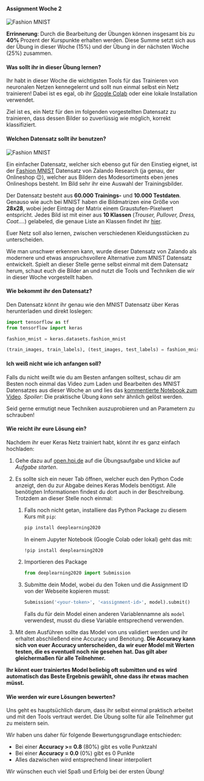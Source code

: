 #### Assignment Woche 2

![Fashion MNIST](https://github.com/zalandoresearch/fashion-mnist/raw/master/doc/img/embedding.gif)

**Errinnerung**: Durch die Bearbeitung der Übungen können insgesamt bis zu **40%** Prozent der Kurspunkte erhalten werden. Diese Summe setzt sich aus der Übung in dieser Woche (15%) und der Übung in der nächsten Woche (25%) zusammen.

#### Was sollt ihr in dieser Übung lernen?

Ihr habt in dieser Woche die wichtigsten Tools für das Trainieren von neuronalen Netzen kennegelernt und sollt nun einmal selbst ein Netz trainieren! Dabei ist es egal, ob ihr [Google Colab](https://colab.research.google.com/) oder eine lokale Installation verwendet.

Ziel ist es, ein Netz für den im folgenden vorgestellten Datensatz zu trainieren, dass dessen Bilder so zuverlüssig wie möglich, korrekt klassifiziert.

#### Welchen Datensatz sollt ihr benutzen?

![Fashion MNIST](https://s3-eu-central-1.amazonaws.com/zalando-wp-zalando-research-production/2017/08/fashion-mnist-sprite.png)

Ein einfacher Datensatz, welcher sich ebenso gut für den Einstieg eignet, ist der [Fashion MNIST](https://research.zalando.com/welcome/mission/research-projects/fashion-mnist/) Datensatz von Zalando Research (ja genau, der Onlineshop :wink:), welcher aus Bildern des Modesortiments eben jenes Onlineshops besteht. Im Bild sehr ihr eine Auswahl der Trainingsbilder.

Der Datensatz besteht aus **60.000 Trainings-** und **10.000 Testdaten**. Genauso wie auch bei MNIST haben die Bildmatrizen eine Größe von **28x28**, wobei jeder Eintrag der Matrix einem Graustufen-Pixelwert entspricht.
Jedes Bild ist mit einer aus **10 Klassen** (*Trouser, Pullover, Dress, Coat....*) gelabeled, die genaue Liste an Klassen findet ihr [hier](https://github.com/zalandoresearch/fashion-mnist#labels).

Euer Netz soll also lernen, zwischen verschiedenen Kleidungsstücken zu unterscheiden.

Wie man unschwer erkennen kann, wurde dieser Datensatz von Zalando als modernere und etwas anspruchsvollere Alternative zum MNIST Datensatz entwickelt. Spielt an dieser Stelle gerne selbst einmal mit dem Datensatz herum, schaut euch die Bilder an und nutzt die Tools und Techniken die wir in dieser Woche vorgestellt haben.

#### Wie bekommt ihr den Datensatz?

Den Datensatz könnt ihr genau wie den MNIST Datensatz über Keras herunterladen und direkt loslegen:

```python
import tensorflow as tf
from tensorflow import keras

fashion_mnist = keras.datasets.fashion_mnist

(train_images, train_labels), (test_images, test_labels) = fashion_mnist.load_data()
```

#### Ich weiß nicht wie ich anfangen soll?

Falls du nicht weißt wie du am Besten anfangen solltest, schau dir am Besten noch einmal das Video zum Laden und Bearbeiten des MNIST Datensatzes aus dieser Woche an und lies das [kommentierte Notebook zum Video](../notebooks/first-mnist-net/mnist-commented-solution.ipynb). *Spoiler*: Die praktische Übung *kann* sehr ähnlich gelöst werden.

Seid gerne ermutigt neue Techniken auszuprobieren und an Parametern zu schrauben!

#### Wie reicht ihr eure Lösung ein?

Nachdem ihr euer Keras Netz trainiert habt, könnt ihr es ganz einfach hochladen:

1. Gehe dazu auf [open.hpi.de](https://open.hpi.de/) auf die Übungsaufgabe und klicke auf *Aufgabe starten*.
2. Es sollte sich ein neuer Tab öffnen, welcher euch den Python Code anzeigt, den du zur Abgabe deines Keras Models benötigst. Alle benötigten Informationen findest du dort auch in der Beschreibung. Trotzdem an dieser Stelle noch einmal:
    1. Falls noch nicht getan, installiere das Python Package zu diesem Kurs mit `pip`:
        ```bash
        pip install deeplearning2020
        ```
        In einem Jupyter Notebook (Google Colab oder lokal) geht das mit:
        ```bash
        !pip install deeplearning2020
        ```
    2. Importieren des Package
        ```python
        from deeplearning2020 import Submission
        ```
    3. Submitte dein Model, wobei du den Token und die Assignment ID von der Webseite kopieren musst:
        ```python
        Submission('<your-token>', '<assignment-id>', model).submit()
        ```
        Falls du für dein Model einen anderen Variablennamne als `model` verwendest, musst du diese Variable entsprechend verwenden.

3. Mit dem Ausführen sollte das Model von uns validiert werden und ihr erhaltet abschließend eine Accuracy und Benotung. **Die Accuracy kann sich von euer Accuracy unterscheiden, da wir euer Model mit Werten testen, die es eventuell noch nie gesehen hat. Das gilt aber gleichermaßen für alle Teilnehmer.**

**Ihr könnt euer trainiertes Model beliebig oft submitten und es wird automatisch das Beste Ergebnis gewählt, ohne dass ihr etwas machen müsst.**

#### Wie werden wir eure Lösungen bewerten?

Uns geht es hauptsüchlich darum, dass ihr selbst einmal praktisch arbeitet und mit den Tools vertraut werdet. Die Übung sollte für alle Teilnehmer gut zu meistern sein.

Wir haben uns daher für folgende Bewertungsgrundlage entschieden:

- Bei einer **Accuracy >= 0.8** (80%) gibt es volle Punktzahl
- Bei einer **Accuracy = 0.0** (0%) gibt es 0 Punkte
- Alles dazwischen wird entsprechend linear interpoliert

Wir wünschen euch viel Spaß und Erfolg bei der ersten Übung!
